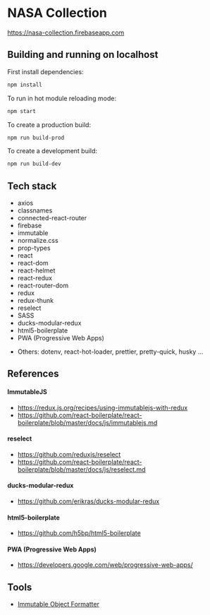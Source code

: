 # NASA Collection

https://nasa-collection.firebaseapp.com

## Building and running on localhost

First install dependencies:

```sh
npm install
```

To run in hot module reloading mode:

```sh
npm start
```

To create a production build:

```sh
npm run build-prod
```

To create a development build:

```sh
npm run build-dev
```

## Tech stack

- axios
- classnames
- connected-react-router
- firebase
- immutable
- normalize.css
- prop-types
- react
- react-dom
- react-helmet
- react-redux
- react-router-dom
- redux
- redux-thunk
- reselect
- SASS
- ducks-modular-redux
- html5-boilerplate
- PWA (Progressive Web Apps)

* Others: dotenv, react-hot-loader, prettier, pretty-quick, husky ...

## References

#### ImmutableJS

- https://redux.js.org/recipes/using-immutablejs-with-redux
- https://github.com/react-boilerplate/react-boilerplate/blob/master/docs/js/immutablejs.md

#### reselect

- https://github.com/reduxjs/reselect
- https://github.com/react-boilerplate/react-boilerplate/blob/master/docs/js/reselect.md

#### ducks-modular-redux

- https://github.com/erikras/ducks-modular-redux

#### html5-boilerplate

- https://github.com/h5bp/html5-boilerplate

#### PWA (Progressive Web Apps)

- https://developers.google.com/web/progressive-web-apps/

## Tools

- [Immutable Object Formatter](https://chrome.google.com/webstore/detail/immutablejs-object-format/hgldghadipiblonfkkicmgcbbijnpeog)
